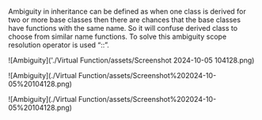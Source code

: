 Ambiguity in inheritance can be defined as when one class is derived for two or more base classes then there are chances that the base classes have functions with the same name. So it will confuse derived class to choose from similar name functions. To solve this ambiguity scope resolution operator is used “::”.

![Ambiguity]('./Virtual Function/assets/Screenshot 2024-10-05 104128.png)

![Ambiguity](./Virtual Function/assets/Screenshot%202024-10-05%20104128.png)

![Ambiguity](./Virtual Function/assets/Screenshot%202024-10-05%20104128.png)
